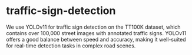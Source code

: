 # traffic-sign-detection
We use YOLOv11 for traffic sign detection on the TT100K dataset, which contains over 100,000 street images with annotated traffic signs. YOLOv11 offers a good balance between speed and accuracy, making it well-suited for real-time detection tasks in complex road scenes.
